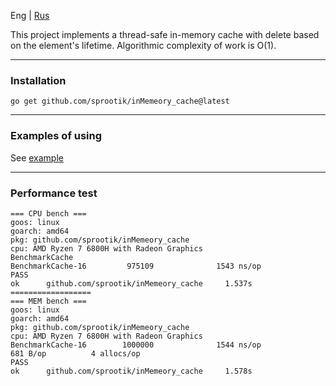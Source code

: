 Eng | [Rus](./README-ru.md)   

This project implements a thread-safe in-memory cache with delete based on the element's lifetime.
Algorithmic complexity of work is O(1). 

*** 
### Installation  
```
go get github.com/sprootik/inMemeory_cache@latest
```

***
### Examples of using  
See [example](./examples/main.go)
***
### Performance test    

```
=== CPU bench ===
goos: linux
goarch: amd64
pkg: github.com/sprootik/inMemeory_cache
cpu: AMD Ryzen 7 6800H with Radeon Graphics         
BenchmarkCache
BenchmarkCache-16         975109              1543 ns/op
PASS
ok      github.com/sprootik/inMemeory_cache     1.537s
==================
=== MEM bench ===
goos: linux
goarch: amd64
pkg: github.com/sprootik/inMemeory_cache
cpu: AMD Ryzen 7 6800H with Radeon Graphics         
BenchmarkCache-16        1000000              1544 ns/op             681 B/op          4 allocs/op
PASS
ok      github.com/sprootik/inMemeory_cache     1.578s
```